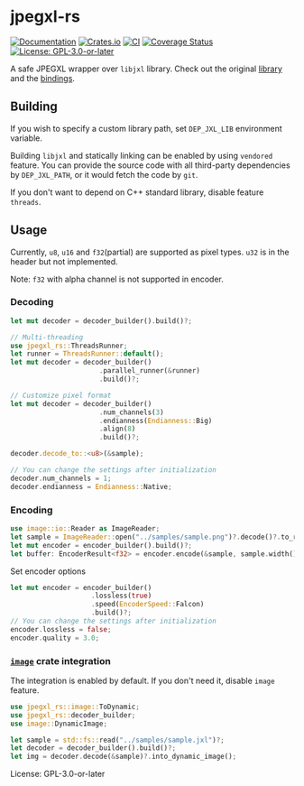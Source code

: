 # jpegxl-rs

[![Documentation](https://docs.rs/jpegxl-rs/badge.svg)](https://docs.rs/jpegxl-rs/)
[![Crates.io](https://img.shields.io/crates/v/jpegxl-rs.svg)](https://crates.io/crates/jpegxl-rs)
[![CI](https://github.com/inflation/jpegxl-rs/workflows/CI/badge.svg)](
https://github.com/inflation/jpegxl-rs/actions?query=workflow%3ACI)
[![Coverage Status](https://coveralls.io/repos/github/inflation/jpegxl-rs/badge.svg?branch=master)](
https://coveralls.io/github/inflation/jpegxl-rs?branch=master)
[![License: GPL-3.0-or-later](https://img.shields.io/crates/l/jpegxl-rs)](
https://github.com/inflation/jpegxl-rs/blob/master/LICENSE)

A safe JPEGXL wrapper over `libjxl` library. Check out the original [library](https://github.com/libjxl/libjxl)
and the [bindings](https://github.com/inflation/jpegxl-rs/tree/master/jpegxl-sys).

## Building

If you wish to specify a custom library path, set `DEP_JXL_LIB` environment variable.

Building `libjxl` and statically linking can be enabled by using `vendored` feature.
You can provide the source code with all third-party dependencies by `DEP_JXL_PATH`,
or it would fetch the code by `git`.

If you don't want to depend on C++ standard library, disable feature `threads`.

## Usage

Currently, `u8`, `u16` and `f32`(partial) are supported as pixel types. `u32` is in the header but not implemented.

Note: `f32` with alpha channel is not supported in encoder.

### Decoding

```rust
let mut decoder = decoder_builder().build()?;

// Multi-threading
use jpegxl_rs::ThreadsRunner;
let runner = ThreadsRunner::default();
let mut decoder = decoder_builder()
                      .parallel_runner(&runner)
                      .build()?;

// Customize pixel format
let mut decoder = decoder_builder()
                      .num_channels(3)
                      .endianness(Endianness::Big)
                      .align(8)
                      .build()?;

decoder.decode_to::<u8>(&sample);

// You can change the settings after initialization
decoder.num_channels = 1;
decoder.endianness = Endianness::Native;
```

### Encoding

```rust
use image::io::Reader as ImageReader;
let sample = ImageReader::open("../samples/sample.png")?.decode()?.to_rgba16();
let mut encoder = encoder_builder().build()?;
let buffer: EncoderResult<f32> = encoder.encode(&sample, sample.width(), sample.height())?;
```

Set encoder options

```rust
let mut encoder = encoder_builder()
                    .lossless(true)
                    .speed(EncoderSpeed::Falcon)
                    .build()?;
// You can change the settings after initialization
encoder.lossless = false;
encoder.quality = 3.0;
```

### [`image`](https://crates.io/crates/image) crate integration

The integration is enabled by default. If you don't need it, disable `image` feature.

```rust
use jpegxl_rs::image::ToDynamic;
use jpegxl_rs::decoder_builder;
use image::DynamicImage;

let sample = std::fs::read("../samples/sample.jxl")?;
let decoder = decoder_builder().build()?;
let img = decoder.decode(&sample)?.into_dynamic_image();
```

License: GPL-3.0-or-later
